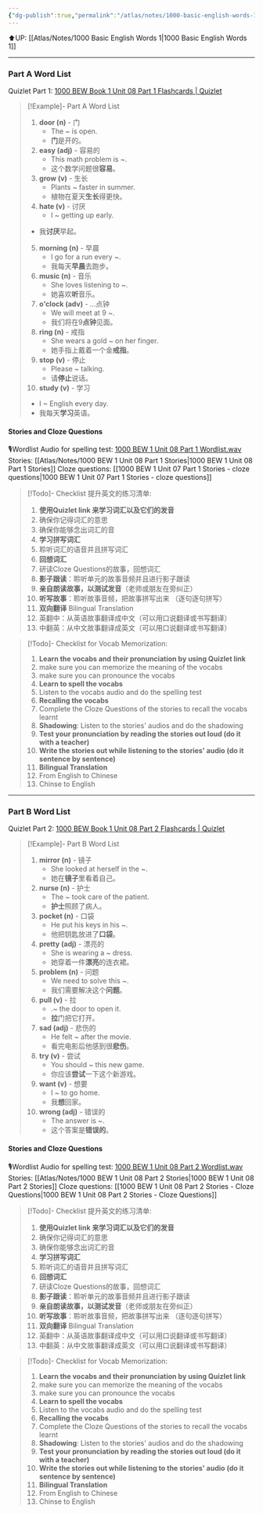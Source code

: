```yaml
---
{"dg-publish":true,"permalink":"/atlas/notes/1000-basic-english-words-1-unit-08/"}
---
```


⬆️UP: [[Atlas/Notes/1000 Basic English Words 1\|1000 Basic English Words 1]]

---
### Part A Word List
Quizlet Part 1: [1000 BEW Book 1 Unit 08 Part 1 Flashcards | Quizlet]()

> [!Example]- Part A Word List
> 1. **door (n)** - 门  
>     - The ~ is open.  
>     - **门**是开的。
> 2. **easy (adj)** - 容易的  
>     - This math problem is ~.  
>     - 这个数学问题很**容易**。
> 3. **grow (v)** - 生长  
>     - Plants ~ faster in summer.  
>     - 植物在夏天**生长**得更快。
> 4. **hate (v)** - 讨厌  
>     - I ~ getting up early.  
> 	- 我**讨厌**早起。
> 5. **morning (n)** - 早晨  
>     - I go for a run every ~.  
>     - 我每天**早晨**去跑步。
> 6. **music (n)** - 音乐  
>     - She loves listening to ~.  
>     - 她喜欢**听**音乐。
> 7. **o'clock (adv)** - ...点钟  
>     - We will meet at 9 ~.  
>     - 我们将在9**点钟**见面。
> 8. **ring (n)** - 戒指  
>     - She wears a gold ~ on her finger.  
>     - 她手指上戴着一个金**戒指**。
> 9. **stop (v)** - 停止  
>     - Please ~ talking.  
>     - 请**停止**说话。
> 10. **study (v)** - 学习  
> 	- I ~ English every day.  
> 	- 我每天**学习**英语。

#### Stories and Cloze Questions
🎙️Wordlist Audio for spelling test: [1000 BEW 1 Unit 08 Part 1 Wordlist.wav](https://drive.google.com/file/d/1U0n9KeP2THJuNwULaEB-bYhW1j0sjkA5/view?usp=drive_link)
Stories: [[Atlas/Notes/1000 BEW 1 Unit 08 Part 1 Stories\|1000 BEW 1 Unit 08 Part 1 Stories]]
Cloze questions: [[1000 BEW 1 Unit 07 Part 1 Stories - cloze questions\|1000 BEW 1 Unit 07 Part 1 Stories - cloze questions]]

> [!Todo]- Checklist 提升英文的练习清单:
> 
> 1. **使用Quizlet link 来学习词汇以及它们的发音** 
>	1. 确保你记得词汇的意思 
>	2. 确保你能够念出词汇的音 
> 2. **学习拼写词汇** 
>	1. 聆听词汇的语音并且拼写词汇 
> 3. **回想词汇**
>	1. 研读Cloze Questions的故事，回想词汇 
> 4. **影子跟读**：聆听单元的故事音频并且进行影子跟读 
> 5. **亲自朗读故事，以测试发音**（老师或朋友在旁纠正）
> 6. **听写故事**：聆听故事音频，把故事拼写出来 （逐句逐句拼写）
> 7. **双向翻译** Bilingual Translation 
> 	1. 英翻中：从英语故事翻译成中文（可以用口说翻译或书写翻译）
> 	2. 中翻英：从中文故事翻译成英文（可以用口说翻译或书写翻译）

> [!Todo]- Checklist for Vocab Memorization:
> 
> 1. **Learn the vocabs and their pronunciation by using Quizlet link**
>	1. make sure you can memorize the meaning of the vocabs
>	2. make sure you can pronounce the vocabs
> 2. **Learn to spell the vocabs**
>	1. Listen to the vocabs audio and do the spelling test
> 3. **Recalling the vocabs**
>	1. Complete the Cloze Questions of the stories to recall the vocabs learnt
> 4. **Shadowing**: Listen to the stories' audios and do the shadowing
> 5. **Test your pronunciation by reading the stories out loud (do it with a teacher)**
> 6. **Write the stories out while listening to the stories' audio (do it sentence by sentence)**
> 7. **Bilingual Translation** 
> 	1. From English to Chinese
> 	2. Chinse to English

---
### Part B Word List
Quizlet Part 2: [1000 BEW Book 1 Unit 08 Part 2 Flashcards | Quizlet]()

> [!Example]- Part B Word List
> 1. **mirror (n)** - 镜子  
>     - She looked at herself in the ~.  
>     - 她在**镜子**里看着自己。
> 2. **nurse (n)** - 护士  
>     - The ~ took care of the patient.  
>     - **护士**照顾了病人。
> 3. **pocket (n)** - 口袋  
>     - He put his keys in his ~.  
>     - 他把钥匙放进了**口袋**。
> 4. **pretty (adj)** - 漂亮的  
>     - She is wearing a ~ dress.  
>     - 她穿着一件**漂亮**的连衣裙。
> 5. **problem (n)** - 问题  
>     - We need to solve this ~.  
>     - 我们需要解决这个**问题**。
> 6. **pull (v)** - 拉  
>     - .~ the door to open it.  
>     - **拉**门把它打开。
> 7. **sad (adj)** - 悲伤的  
>     - He felt ~ after the movie.  
>     - 看完电影后他感到很**悲伤**。
> 8. **try (v)** - 尝试  
>     - You should ~ this new game.  
>     - 你应该**尝试**一下这个新游戏。
> 9. **want (v)** - 想要  
>     - I ~ to go home.  
>     - 我**想**回家。
> 10. **wrong (adj)** - 错误的  
>     - The answer is ~.  
>     - 这个答案是**错误的**。
#### Stories and Cloze Questions
🎙️Wordlist Audio for spelling test: [1000 BEW 1 Unit 08 Part 2 Wordlist.wav](https://drive.google.com/file/d/1YkBET13CIxme0HuMKI7OyIeglv8rO6T-/view?usp=drive_link)
Stories: [[Atlas/Notes/1000 BEW 1 Unit 08 Part 2 Stories\|1000 BEW 1 Unit 08 Part 2 Stories]]
Cloze questions: [[1000 BEW 1 Unit 08 Part 2 Stories - Cloze Questions\|1000 BEW 1 Unit 08 Part 2 Stories - Cloze Questions]]

> [!Todo]- Checklist 提升英文的练习清单:
> 
> 1. **使用Quizlet link 来学习词汇以及它们的发音** 
>	1. 确保你记得词汇的意思 
>	2. 确保你能够念出词汇的音 
> 2. **学习拼写词汇** 
>	1. 聆听词汇的语音并且拼写词汇 
> 3. **回想词汇**
>	1. 研读Cloze Questions的故事，回想词汇 
> 4. **影子跟读**：聆听单元的故事音频并且进行影子跟读 
> 5. **亲自朗读故事，以测试发音**（老师或朋友在旁纠正）
> 6. **听写故事**：聆听故事音频，把故事拼写出来 （逐句逐句拼写）
> 7. **双向翻译** Bilingual Translation 
> 	1. 英翻中：从英语故事翻译成中文（可以用口说翻译或书写翻译）
> 	2. 中翻英：从中文故事翻译成英文（可以用口说翻译或书写翻译）

> [!Todo]- Checklist for Vocab Memorization:
> 
> 1. **Learn the vocabs and their pronunciation by using Quizlet link**
>	1. make sure you can memorize the meaning of the vocabs
>	2. make sure you can pronounce the vocabs
> 2. **Learn to spell the vocabs**
>	1. Listen to the vocabs audio and do the spelling test
> 3. **Recalling the vocabs**
>	1. Complete the Cloze Questions of the stories to recall the vocabs learnt
> 4. **Shadowing**: Listen to the stories' audios and do the shadowing
> 5. **Test your pronunciation by reading the stories out loud (do it with a teacher)**
> 6. **Write the stories out while listening to the stories' audio (do it sentence by sentence)**
> 7. **Bilingual Translation** 
> 	1. From English to Chinese
> 	2. Chinse to English


